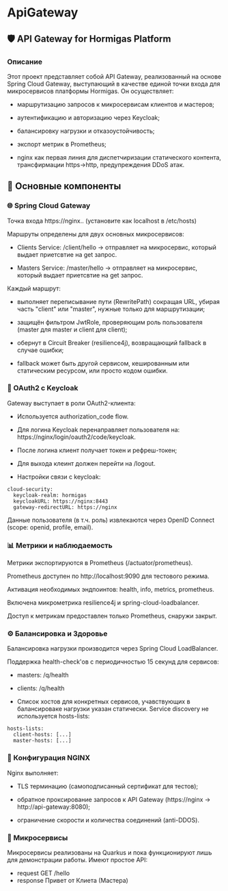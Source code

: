# ApiGateway


## 🛡️ API Gateway for Hormigas Platform

### Описание
Этот проект представляет собой API Gateway, реализованный на основе Spring Cloud Gateway, выступающий в качестве единой точки входа для микросервисов платформы Hormigas. Он осуществляет:

- маршрутизацию запросов к микросервисам клиентов и мастеров;

- аутентификацию и авторизацию через Keycloak;

- балансировку нагрузки и отказоустойчивость;

- экспорт метрик в Prometheus;

- nginx как первая линия для диспетчиризации статического контента, трансфирмации https->http, предупреждения DDoS атак. 


## 🔧 Основные компоненты

### 🌐 Spring Cloud Gateway

Точка входа https://nginx.. (установите как localhost в /etc/hosts)

Маршруты определены для двух основных микросервисов:

- Clients Service: /client/hello -> отправляет на микросервис, который выдает приетсвтие на get запрос.

- Masters Service: /master/hello -> отправляет на микросервис, который выдает приетсвтие на get запрос.

Каждый маршрут:

- выполняет переписывание пути (RewritePath) сокращая URL, убирая часть "client" или "master", нужные только для маршрутизации;

- защищён фильтром JwtRole, проверяющим роль пользователя (master для master и client для client);

- обернут в Circuit Breaker (resilience4j), возвращающий fallback в случае ошибки;

- fallback может быть другой сервисом, кешированным или статическим ресурсом, или просто кодом ошибки.

### 🔐 OAuth2 с Keycloak
Gateway выступает в роли OAuth2-клиента:

- Используется authorization_code flow.

- Для  логина Keycloak перенаправляет пользователя на: https://nginx/login/oauth2/code/keycloak.

- После логина клиент получает токен и рефреш-токен;

- Для выхода клеинт должен перейти на /logout.

- Настройки связи с keycloak:

```
cloud-security:
  keycloak-realm: hormigas
  keycloakURL: https://nginx:8443
  gateway-redirectURL: https://nginx
```


Данные пользователя (в т.ч. роль) извлекаются через OpenID Connect (scope: openid, profile, email).

### 📊 Метрики и наблюдаемость
Метрики экспортируются в Prometheus (/actuator/prometheus).

Prometheus доступен по http://localhost:9090 для тестового режима.

Активация необходимых эндпоинтов: health, info, metrics, prometheus.

Включена микрометрика resilience4j и spring-cloud-loadbalancer.

Доступ к метрикам предоставлен только Prometheus, снаружи закрыт.

### ⚙️ Балансировка и Здоровье
Балансировка нагрузки производится через Spring Cloud LoadBalancer.

Поддержка health-check'ов с периодичностью 15 секунд для сервисов:

- masters: /q/health

- clients: /q/health

- Список хостов для конкретных сервисов, учавствующих в балансироваке нагрузки указан статически. Service discovery не используется hosts-lists:
```
hosts-lists:
  client-hosts: [...]
  master-hosts: [...]
```

### 🧱 Конфигурация NGINX
Nginx выполняет:

- TLS терминацию (самоподписанный сертификат для тестов);

- обратное проксирование запросов к API Gateway (https://nginx -> http://api-gateway:8080);

- ограничение скорости и количества соединений (anti-DDOS).


### 📡 Микросервисы

Микросервисы реализованы на Quarkus и пока функционируют лишь для демонстрации работы. Имеют простое API:
 - request GET /hello
 - response Привет от Клиета (Мастера)